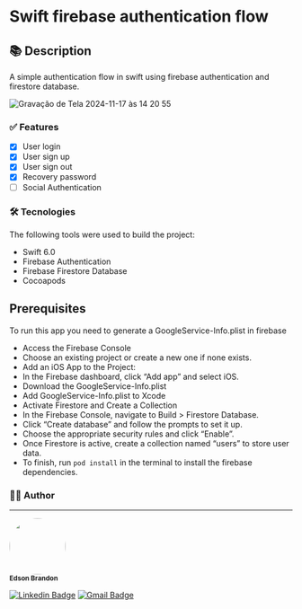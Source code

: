 # Swift firebase authentication flow

## 📚 Description
A simple authentication flow in swift using firebase authentication and firestore database.


![Gravação de Tela 2024-11-17 às 14 20 55](https://github.com/user-attachments/assets/fbaafb46-4649-4b8e-8ccb-82680a911746)

### ✅ Features

- [x] User login
- [x] User sign up
- [x] User sign out
- [x] Recovery password
- [ ] Social Authentication

### 🛠 Tecnologies

The following tools were used to build the project:
- Swift 6.0
- Firebase Authentication
- Firebase Firestore Database
- Cocoapods

## Prerequisites

To run this app you need to generate a GoogleService-Info.plist in firebase

- Access the Firebase Console
- Choose an existing project or create a new one if none exists.
- Add an iOS App to the Project:
- In the Firebase dashboard, click “Add app” and select iOS.
- Download the GoogleService-Info.plist
- Add GoogleService-Info.plist to Xcode
- Activate Firestore and Create a Collection
- In the Firebase Console, navigate to Build > Firestore Database.
- Click “Create database” and follow the prompts to set it up.
- Choose the appropriate security rules and click “Enable”.
- Once Firestore is active, create a collection named “users” to store user data.
- To finish, run ```pod install``` in the terminal to install the firebase dependencies.

### 🧑‍💻 Author
---
<img style="border-radius: 50%;" src="https://avatars.githubusercontent.com/u/49498964?v=4" width="100px;" alt=""/>
 <br />
 <sub><b>Edson Brandon</b></sub></a>

[![Linkedin Badge](https://img.shields.io/badge/-Edson-blue?style=flat-square&logo=Linkedin&logoColor=white&link=https://www.linkedin.com/in/edson-brandon/)](https://www.linkedin.com/in/edson-brandon/) 
[![Gmail Badge](https://img.shields.io/badge/-edsonbrandon@gmail.com-c14438?style=flat-square&logo=Gmail&logoColor=white&link=mailto:edsonbrandon@gmail.com)](mailto:edsonbrandon@gmail.com)
